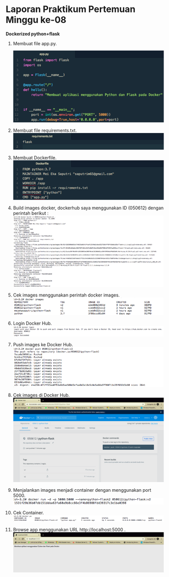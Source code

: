 # Laporan Praktikum Pertemuan Minggu ke-08

**Dockerized python+flask**

1. Membuat file app.py.

   ![](tcc6/1.png)

2. Membuat file requirements.txt.
   ![](tcc6/2.png)

3. Membuat Dockerfile.
   ![](tcc6/3.png)

4. Build images docker, dockerhub saya menggunakan ID (050612) dengan perintah berikut :
   ![](tcc6/4.png)

5. Cek images menggunakan perintah docker images.
   ![](tcc6/5.png)

6. Login Docker Hub.
   ![](tcc6/6.png)

7. Push images ke Docker Hub.
   ![](tcc6/7.png)

8. Cek images di Docker Hub.
   ![](tcc6/8.png)

9. Menjalankan images menjadi container dengan menggunakan port 5000.
   ![](tcc6/9.png)

10. Cek Container.
    ![](tcc6/10.png)

11. Browse app menggunakan URL http://localhost:5000 .
    ![](tcc6/11.png)
